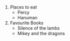 1. Places to eat
    * Percy
    * Hanuman
2. Favourite Books
    - Silence of the lambs
    - Mikey and the dragons
